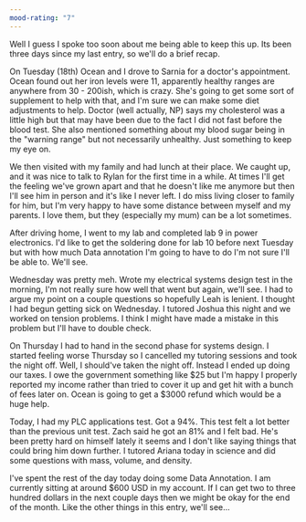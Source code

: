 ```yaml
---
mood-rating: "7"
---
```

Well I guess I spoke too soon about me being able to keep this up. Its been three days since my last entry, so we'll do a brief recap.

On Tuesday (18th) Ocean and I drove to Sarnia for a doctor's appointment. Ocean found out her iron levels were 11, apparently healthy ranges are anywhere from 30 - 200ish, which is crazy. She's going to get some sort of supplement to help with that, and I'm sure we can make some diet adjustments to help. Doctor (well actually, NP) says my cholesterol was a little high but that may have been due to the fact I did not fast before the blood test. She also mentioned something about my blood sugar being in the "warning range" but not necessarily unhealthy. Just something to keep my eye on.

We then visited with my family and had lunch at their place. We caught up, and it was nice to talk to Rylan for the first time in a while. At times I'll get the feeling we've grown apart and that he doesn't like me anymore but then I'll see him in person and it's like I never left. I do miss living closer to family for him, but I'm very happy to have some distance between myself and my parents. I love them, but they (especially my mum) can be a lot sometimes.

After driving home, I went to my lab and completed lab 9 in power electronics. I'd like to get the soldering done for lab 10 before next Tuesday but with how much Data annotation I'm going to have to do I'm not sure I'll be able to. We'll see. 

Wednesday was pretty meh. Wrote my electrical systems design test in the morning, I'm not really sure how well that went but again, we'll see. I had to argue my point on a couple questions so hopefully Leah is lenient. I thought I had begun getting sick on Wednesday. I tutored Joshua this night and we worked on tension problems. I think I might have made a mistake in this problem but I'll have to double check.

On Thursday I had to hand in the second phase for systems design. I started feeling worse Thursday so I cancelled my tutoring sessions and took the night off. Well, I should've taken the night off. Instead I ended up doing our taxes. I owe the government something like $25 but I'm happy I properly reported my income rather than tried to cover it up and get hit with a bunch of fees later on. Ocean is going to get a $3000 refund which would be a huge help. 

Today, I had my PLC applications test. Got a 94%. This test felt a lot better than the previous unit test. Zach said he got an 81% and I felt bad. He's been pretty hard on himself lately it seems and I don't like saying things that could bring him down further. I tutored Ariana today in science and did some questions with mass, volume, and density.

I've spent the rest of the day today doing some Data Annotation. I am currently sitting at around $600 USD in my account. If I can get two to three hundred dollars in the next couple days then we might be okay for the end of the month. Like the other things in this entry, we'll see...